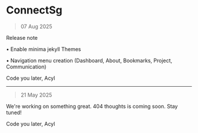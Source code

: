 # ConnectSg

>07 Aug 2025

Release note

• Enable minima jekyll Themes

• Navigation menu creation (Dashboard, About, Bookmarks, Project, Communication)

Code you later,
Acyl

***
>21 May 2025

We're working on something great. 404 thoughts is coming soon. Stay tuned!

Code you later,
Acyl
